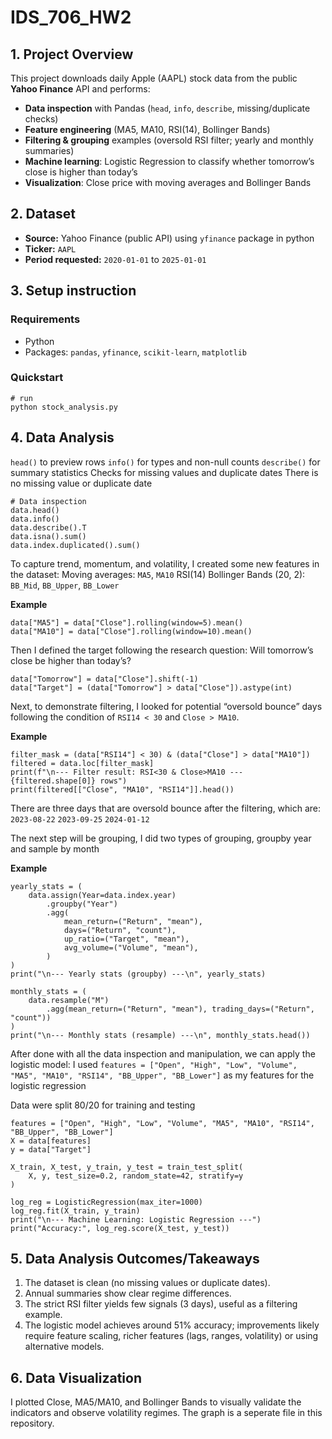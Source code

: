 # IDS_706_HW2
## 1. Project Overview
This project downloads daily Apple (AAPL) stock data from the public **Yahoo Finance** API and performs:
- **Data inspection** with Pandas (`head`, `info`, `describe`, missing/duplicate checks)
- **Feature engineering** (MA5, MA10, RSI(14), Bollinger Bands)
- **Filtering & grouping** examples (oversold RSI filter; yearly and monthly summaries)
- **Machine learning**: Logistic Regression to classify whether tomorrow’s close is higher than today’s  
- **Visualization**: Close price with moving averages and Bollinger Bands

## 2. Dataset
- **Source:** Yahoo Finance (public API) using `yfinance` package in python
- **Ticker:** `AAPL`
- **Period requested:** `2020-01-01` to `2025-01-01`  

## 3. Setup instruction

### Requirements
- Python
- Packages: `pandas`, `yfinance`, `scikit-learn`, `matplotlib`

### Quickstart

```
# run
python stock_analysis.py
```
## 4. Data Analysis

`head()` to preview rows
`info()` for types and non-null counts
`describe()` for summary statistics
Checks for missing values and duplicate dates
There is no missing value or duplicate date

```
# Data inspection
data.head()
data.info()
data.describe().T
data.isna().sum()
data.index.duplicated().sum()
```
To capture trend, momentum, and volatility, I created some new features in the dataset:
Moving averages: `MA5`, `MA10`
RSI(14)
Bollinger Bands (20, 2): `BB_Mid`, `BB_Upper`, `BB_Lower`

**Example**
```
data["MA5"] = data["Close"].rolling(window=5).mean()
data["MA10"] = data["Close"].rolling(window=10).mean()
```

Then I defined the target following the research question: Will tomorrow’s close be higher than today’s?

```
data["Tomorrow"] = data["Close"].shift(-1)
data["Target"] = (data["Tomorrow"] > data["Close"]).astype(int)
```

Next, to demonstrate filtering, I looked for potential “oversold bounce” days following the condition of `RSI14 < 30` and `Close > MA10`.

**Example**

```
filter_mask = (data["RSI14"] < 30) & (data["Close"] > data["MA10"])
filtered = data.loc[filter_mask]
print(f"\n--- Filter result: RSI<30 & Close>MA10 --- {filtered.shape[0]} rows")
print(filtered[["Close", "MA10", "RSI14"]].head())
```
There are three days that are oversold bounce after the filtering, which are:                                    
`2023-08-22` `2023-09-25` `2024-01-12`

The next step will be grouping, I did two types of grouping, groupby year and sample by month

**Example**
```
yearly_stats = (
    data.assign(Year=data.index.year)
        .groupby("Year")
        .agg(
            mean_return=("Return", "mean"),
            days=("Return", "count"),
            up_ratio=("Target", "mean"),
            avg_volume=("Volume", "mean"),
        )
)
print("\n--- Yearly stats (groupby) ---\n", yearly_stats)

monthly_stats = (
    data.resample("M")
        .agg(mean_return=("Return", "mean"), trading_days=("Return", "count"))
)
print("\n--- Monthly stats (resample) ---\n", monthly_stats.head())
```

After done with all the data inspection and manipulation, we can apply the logistic model:
I used 
`features = ["Open", "High", "Low", "Volume", "MA5", "MA10", "RSI14", "BB_Upper", "BB_Lower"]`
as my features for the logistic regression

Data were split 80/20 for training and testing

```
features = ["Open", "High", "Low", "Volume", "MA5", "MA10", "RSI14", "BB_Upper", "BB_Lower"]
X = data[features]
y = data["Target"]

X_train, X_test, y_train, y_test = train_test_split(
    X, y, test_size=0.2, random_state=42, stratify=y
)

log_reg = LogisticRegression(max_iter=1000)
log_reg.fit(X_train, y_train)
print("\n--- Machine Learning: Logistic Regression ---")
print("Accuracy:", log_reg.score(X_test, y_test))
```

## 5. Data Analysis Outcomes/Takeaways
1) The dataset is clean (no missing values or duplicate dates).
2) Annual summaries show clear regime differences.
3) The strict RSI filter yields few signals (3 days), useful as a filtering example.
4) The logistic model achieves around 51% accuracy; improvements likely require feature scaling, richer features (lags, ranges, volatility) or using alternative models.

## 6. Data Visualization
I plotted Close, MA5/MA10, and Bollinger Bands to visually validate the indicators and observe volatility regimes.
The graph is a seperate file in this repository.


